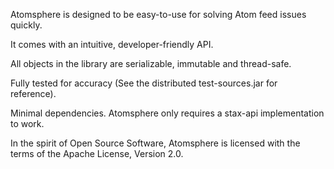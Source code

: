 Atomsphere is designed to be easy-to-use for solving Atom feed issues quickly.

It comes with an intuitive, developer-friendly API.

All objects in the library are serializable, immutable and thread-safe.

Fully tested for accuracy (See the distributed test-sources.jar for reference).

Minimal dependencies. Atomsphere only requires a stax-api implementation to work.

In the spirit of Open Source Software, Atomsphere is licensed with the terms of the Apache License, Version 2.0.